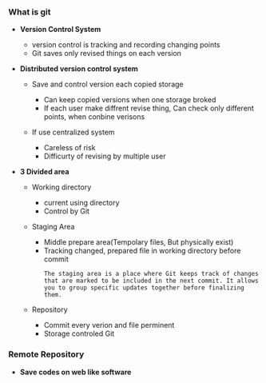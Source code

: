 ### What is git
- **Version Control System**
    - version control is tracking and recording changing points
    - Git saves only revised things on each version

- **Distributed version control system**
     - Save and control version each copied storage
        - Can keep copied versions when one storage broked
        - If each user make diffrent revise thing, Can check only different points, when conbine verisons


    - If use centralized system
        - Careless of risk
        - Difficurty of revising by multiple user

- **3 Divided area**
    - Working directory
        - current using directory
         - Control by Git

    - Staging Area
        - Middle prepare area(Tempolary files, But physically exist) 
        - Tracking changed, prepared file in working directory before commit
            ``` 
            The staging area is a place where Git keeps track of changes that are marked to be included in the next commit. It allows you to group specific updates together before finalizing them.
            ```

    - Repository
        - Commit every verion and file perminent
        - Storage controled Git

### Remote Repository
- **Save codes on web like software**

